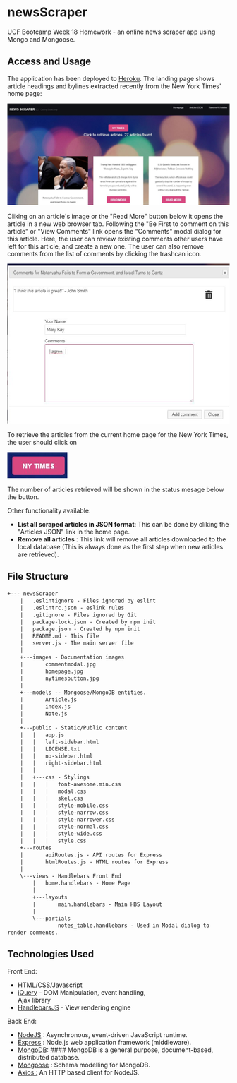 # newsScraper
UCF Bootcamp Week 18 Homework - an online news scraper app using Mongo and Mongoose.

## Access and Usage
The application has been deployed to [Heroku](https://damp-tor-55631.herokuapp.com/articles).  The landing page shows article headings and bylines extracted recently from the New York Times' home page:

![newsScraper landing page](https://github.com/j0serobles/newsScraper/blob/master/images/homepage.jpg)

Cliking on an article's image or the "Read More" button below it opens the article in a new web browser tab. 
Following the "Be First to comment on this article" or "View Comments" link opens the "Comments" modal dialog for this article.  Here, the user can review existing comments other users have left for this article, and create a new one.
The user can also remove comments from the list of comments by clicking the trashcan icon.

![Article Comments modal Dialog](https://github.com/j0serobles/newsScraper/blob/master/images/commentmodal.jpg)

To retrieve the articles from the current home page for the New York Times, the user should click on 

![NY Times button](https://github.com/j0serobles/newsScraper/blob/master/images/nytimesbutton.jpg)

The number of articles retrieved will be shown in the status mesage below the button.

Other functionality available:

 - **List all scraped articles in JSON format**: This can be done by cliking the "Articles JSON" link in the home page.
 - **Remove all articles** : This link will remove all articles downloaded to the local database (This is always done as the first step when new articles are retrieved). 


## File Structure

    +--- newsScraper
        |   .eslintignore - Files ignored by eslint
        |   .eslintrc.json - eslink rules
        |   .gitignore - Files ignored by Git
        |   package-lock.json - Created by npm init
        |   package.json - Created by npm init
        |   README.md - This file
        |   server.js - The main server file
        |   
        +---images - Documentation images
        |       commentmodal.jpg
        |       homepage.jpg
        |       nytimesbutton.jpg
        |       
        +---models -- Mongoose/MongoDB entities.
        |       Article.js
        |       index.js
        |       Note.js
        |       
        +---public - Static/Public content
        |   |   app.js
        |   |   left-sidebar.html
        |   |   LICENSE.txt
        |   |   no-sidebar.html
        |   |   right-sidebar.html
        |   |   
        |   +---css - Stylings
        |   |   |   font-awesome.min.css
        |   |   |   modal.css
        |   |   |   skel.css
        |   |   |   style-mobile.css
        |   |   |   style-narrow.css
        |   |   |   style-narrower.css
        |   |   |   style-normal.css
        |   |   |   style-wide.css
        |   |   |   style.css
        +---routes
        |       apiRoutes.js - API routes for Express
        |       htmlRoutes.js - HTML routes for Express
        |       
        \---views - Handlebars Front End
            |   home.handlebars - Home Page
            |   
            +---layouts
            |       main.handlebars - Main HBS Layout
            |       
            \---partials
                    notes_table.handlebars - Used in Modal dialog to render comments.
                   
## Technologies Used

Front End:
 - HTML/CSS/Javascript
 - [jQuery](https://jquery.com/) - DOM Manipulation, event handling,   
   Ajax library
 - [HandlebarsJS](https://handlebarsjs.com/) - View rendering engine

Back End:

 - [NodeJS](https://nodejs.org/en/about/) : Asynchronous, event-driven
   JavaScript runtime.
 - [Express](https://expressjs.com/) : Node.js web application framework
   (middleware).
 - [MongoDB](https://www.mongodb.com/): #### MongoDB is a general
   purpose, document-based, distributed database.
 - [Mongoose](https://mongoosejs.com/) : Schema modelling for MongoDB.
- [Axios :](https://www.npmjs.com/package/axios) An HTTP based client
   for NodeJS. 



<!--stackedit_data:
eyJoaXN0b3J5IjpbMTc5NDc0MTM2NSwxNjU1OTg4NjcsMTk4Nj
AxNjIxNCwxNTgxMzUyNzg3LDMwMzc5MjE2OF19
-->